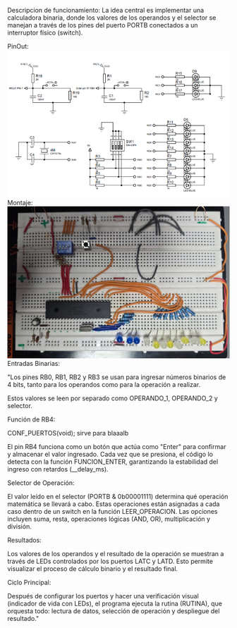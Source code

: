 Descripcion de funcionamiento:
La idea central es implementar una calculadora binaria, donde los valores de los operandos y el selector se manejan a través de los pines del puerto PORTB conectados a un interruptor físico (switch).

PinOut: ![PinOut](PinOut.PNG)
Montaje: ![Montaje](Montaje.jpg)
Entradas Binarias:

"Los pines RB0, RB1, RB2 y RB3 se usan para ingresar números binarios de 4 bits, tanto para los operandos como para la operación a realizar.

Estos valores se leen por separado como OPERANDO_1, OPERANDO_2 y selector.

Función de RB4:

CONF_PUERTOS(void); sirve para blaaalb

El pin RB4 funciona como un botón que actúa como "Enter" para confirmar y almacenar el valor ingresado. Cada vez que se presiona, el código lo detecta con la función FUNCION_ENTER, garantizando la estabilidad del ingreso con retardos (__delay_ms).

Selector de Operación:

El valor leído en el selector (PORTB & 0b00001111) determina qué operación matemática se llevará a cabo. Estas operaciones están asignadas a cada caso dentro de un switch en la función LEER_OPERACION. Las opciones incluyen suma, resta, operaciones lógicas (AND, OR), multiplicación y división.

Resultados:

Los valores de los operandos y el resultado de la operación se muestran a través de LEDs controlados por los puertos LATC y LATD. Esto permite visualizar el proceso de cálculo binario y el resultado final.

Ciclo Principal:

Después de configurar los puertos y hacer una verificación visual (indicador de vida con LEDs), el programa ejecuta la rutina (RUTINA), que orquesta todo: lectura de datos, selección de operación y despliegue del resultado."
